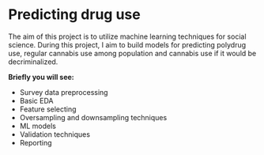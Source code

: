 # Predicting drug use
The aim of this project is to utilize machine learning techniques for social science. During this project, I aim to build models for predicting polydrug use, regular cannabis use among population and cannabis use if it would be decriminalized. 

**Briefly you will see:**
- Survey data preprocessing
- Basic EDA
- Feature selecting 
- Oversampling and downsampling techniques
- ML models
- Validation techniques
- Reporting
